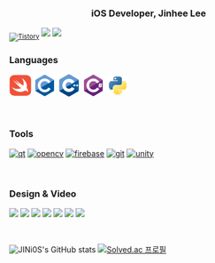<h3 align="center">iOS Developer, Jinhee Lee</h3>
 
<sub> <a href="https://jinios.tistory.com/" target="_blank"><img alt="Tistory" src ="https://img.shields.io/badge/Tistory-FFFFFF?&style=for-the-badge&logo=Tistory&logoColor=black"/></a></sub> <a href="https://www.linkedin.com/in/leejinhee990921/"><img src="https://img.shields.io/badge/LinkedIn-0A66C2?style=flat-square&logo=linkedin&logoColor=white"/></a>   <img src = "https://hits.seeyoufarm.com/api/count/incr/badge.svg?url=https%3A%2F%2Fgithub.com%2FJINi0S%2Fhit-counter&count_bg=%234F6CCB&title_bg=%23474747&icon=&icon_color=%23E7E7E7&title=방문자수&edge_flat=false"/>

<h3>Languages</h3>
<p align="left"> 
  <a href="https://developer.apple.com/swift/" target="_blank" rel="noreferrer"> 
    <img src="https://raw.githubusercontent.com/devicons/devicon/master/icons/swift/swift-original.svg" alt="swift" width="40" height="40"/></a> 
  <a href="https://www.cprogramming.com/" target="_blank" rel="noreferrer"> 
    <img src="https://raw.githubusercontent.com/devicons/devicon/master/icons/c/c-original.svg" alt="c" width="40" height="40"/></a> 
  <a href="https://www.w3schools.com/cpp/" target="_blank" rel="noreferrer"> 
    <img src="https://raw.githubusercontent.com/devicons/devicon/master/icons/cplusplus/cplusplus-original.svg" alt="cplusplus" width="40" height="40"/></a> 
  <a href="https://www.w3schools.com/cs/" target="_blank" rel="noreferrer"> 
    <img src="https://raw.githubusercontent.com/devicons/devicon/master/icons/csharp/csharp-original.svg" alt="csharp" width="40" height="40"/></a> 
  <a href="https://www.python.org" target="_blank" rel="noreferrer"> 
    <img src="https://raw.githubusercontent.com/devicons/devicon/master/icons/python/python-original.svg" alt="python" width="40" height="40"/></a>
</p>

&nbsp;
  
<h3>Tools</h3>
  <a href="https://www.qt.io/" rel="noreferrer">
    <img src="https://upload.wikimedia.org/wikipedia/commons/0/0b/Qt_logo_2016.svg" alt="qt" width="40" height="40"/></a> 
  <a href="https://opencv.org/" target="_blank" rel="noreferrer">
    <img src="https://www.vectorlogo.zone/logos/opencv/opencv-icon.svg" alt="opencv" width="40" height="40"/></a> 
  <a href="https://firebase.google.com/" target="_blank" rel="noreferrer"> 
    <img src="https://www.vectorlogo.zone/logos/firebase/firebase-icon.svg" alt="firebase" width="40" height="40"/></a> 
  <a href="https://git-scm.com/" target="_blank" rel="noreferrer">
    <img src="https://www.vectorlogo.zone/logos/git-scm/git-scm-icon.svg" alt="git" width="40" height="40"/></a> 
  <a href="https://unity.com/" target="_blank" rel="noreferrer"> 
    <img src="https://www.vectorlogo.zone/logos/unity3d/unity3d-icon.svg" alt="unity" width="40" height="40"/></a> 

&nbsp;

### Design & Video
<img src="https://img.shields.io/badge/figma-F24E1E?style=flat&logo=figma&logoColor=white"/> <img src="https://img.shields.io/badge/adobephotoshop-31A8FF?style=flat&logo=adobephotoshop&logoColor=white"/> <img src="https://img.shields.io/badge/adobeillustrator-FF9A00?style=flat&logo=adobeillustrator&logoColor=white"/> <img src="https://img.shields.io/badge/autodeskmaya-37A5CC?style=flat&logo=autodeskmaya&logoColor=white"/> <img src="https://img.shields.io/badge/adobeaftereffects-9999FF?style=flat&logo=adobeaftereffects&logoColor=white"/> <img src="https://img.shields.io/badge/adobepremierepro-9999FF?style=flat&logo=adobepremierepro&logoColor=white"/> <img src="https://img.shields.io/badge/adobeaudition-9999FF?style=flat&logo=adobeaudition&logoColor=white"/>

&nbsp;

![JINi0S's GitHub stats](https://github-readme-stats.vercel.app/api?username=JINi0S&show_icons=true&theme=tokyonight)
[![Solved.ac 프로필](http://mazassumnida.wtf/api/generate_badge?boj=wlsgml8847)](https://solved.ac/wlsgml8847)

